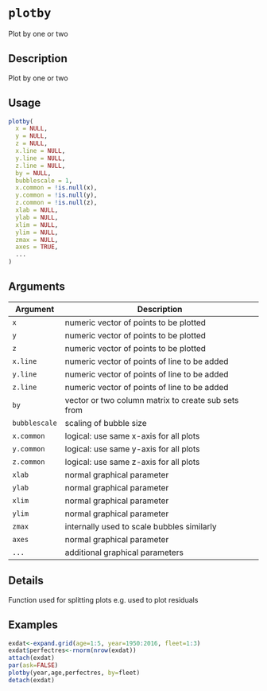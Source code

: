 # `plotby`

Plot by one or two


## Description

Plot by one or two


## Usage

```r
plotby(
  x = NULL,
  y = NULL,
  z = NULL,
  x.line = NULL,
  y.line = NULL,
  z.line = NULL,
  by = NULL,
  bubblescale = 1,
  x.common = !is.null(x),
  y.common = !is.null(y),
  z.common = !is.null(z),
  xlab = NULL,
  ylab = NULL,
  xlim = NULL,
  ylim = NULL,
  zmax = NULL,
  axes = TRUE,
  ...
)
```


## Arguments

Argument      |Description
------------- |----------------
`x`     |     numeric vector of points to be plotted
`y`     |     numeric vector of points to be plotted
`z`     |     numeric vector of points to be plotted
`x.line`     |     numeric vector of points of line to be added
`y.line`     |     numeric vector of points of line to be added
`z.line`     |     numeric vector of points of line to be added
`by`     |     vector or two column matrix to create sub sets from
`bubblescale`     |     scaling of bubble size
`x.common`     |     logical: use same x-axis for all plots
`y.common`     |     logical: use same y-axis for all plots
`z.common`     |     logical: use same z-axis for all plots
`xlab`     |     normal graphical parameter
`ylab`     |     normal graphical parameter
`xlim`     |     normal graphical parameter
`ylim`     |     normal graphical parameter
`zmax`     |     internally used to scale bubbles similarly
`axes`     |     normal graphical parameter
`...`     |     additional graphical parameters


## Details

Function used for splitting plots e.g. used to plot residuals


## Examples

```r
exdat<-expand.grid(age=1:5, year=1950:2016, fleet=1:3)
exdat$perfectres<-rnorm(nrow(exdat))
attach(exdat)
par(ask=FALSE)
plotby(year,age,perfectres, by=fleet)
detach(exdat)
```


